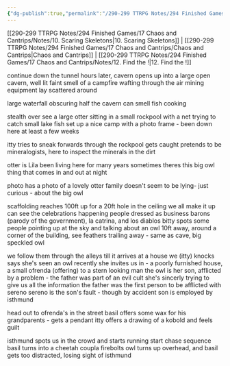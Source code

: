 ```yaml
---
{"dg-publish":true,"permalink":"/290-299 TTRPG Notes/294 Finished Games/17 Chaos and Cantrips/Notes/11. Cheating Cheetahs/"}
---
```



[[290-299 TTRPG Notes/294 Finished Games/17 Chaos and Cantrips/Notes/10. Scaring Skeletons\|10. Scaring Skeletons]] | [[290-299 TTRPG Notes/294 Finished Games/17 Chaos and Cantrips/Chaos and Cantrips\|Chaos and Cantrips]] | [[290-299 TTRPG Notes/294 Finished Games/17 Chaos and Cantrips/Notes/12. Find the !\|12. Find the !]]

continue down the tunnel
hours later, cavern opens up into a large open cavern, well lit
faint smell of a campfire wafting through the air
mining equipment lay scattered around

large waterfall obscuring half the cavern
can smell fish cooking

stealth over
see a large otter sitting in a small rockpool with a net
trying to catch small lake fish
set up a nice camp with a photo frame - been down here at least a few weeks

itty tries to sneak forwards through the rockpool 
gets caught
pretends to be mineralogists, here to inspect the minerals in the dirt

otter is Lila
been living here for many years
sometimes theres this big owl thing that comes in and out at night

photo has a photo of a lovely otter family
doesn't seem to be lying- just curious - about the big owl

scaffolding reaches 100ft up for a 20ft hole in the ceiling
we all make it up
can see the celebrations happening
people dressed as business barons (parody of the government), la catrina, and los diablos
bitty spots some people pointing up at the sky and talking about an owl
10ft away, around a corner of the building, see feathers trailing away - same as cave, big speckled owl

we follow them through the alleys till it arrives at a house
we (itty) knocks
says she's seen an owl recently
she invites us in - a poorly furnished house, a small ofrenda (offering) to a stern looking man
the owl is her son, afflicted by a problem - the father was part of an evil cult
she's sincerly trying to give us all the information
the father was the first person to be afflicted with sereno
sereno is the son's fault - though by accident
son is employed by isthmund

head out
to ofrenda's in the street
basil offers some wax for his grandparents - gets a pendant
itty offers a drawing of a kobold and feels guilt

isthmund spots us in the crowd and starts running
start chase sequence
basil turns into a cheetah
coupla firebolts
owl turns up overhead, and basil gets too distracted, losing sight of isthmund